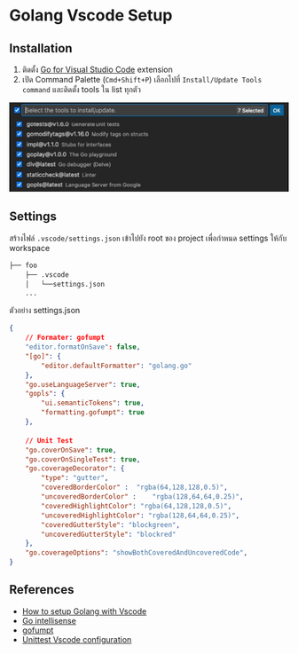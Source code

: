 # Golang Vscode Setup

## Installation

1. ติดตั้ง [Go for Visual Studio Code](https://marketplace.visualstudio.com/items?itemName=golang.go) extension
2. เปิด Command Palette (`Cmd+Shift+P`) เลือกไปที่ `Install/Update Tools command` และติดตั้ง tools ใน list ทุกตัว

![vscode-gotools](/images/vscode-gotools-install.jpg)

## Settings

สร้างไฟล์ `.vscode/settings.json` เข้าไปยัง root ของ project เพื่อกำหนด settings ให้กับ workspace

``` bash
├── foo
    ├── .vscode
    │   └──settings.json
    ...
```

ตัวอย่าง settings.json

``` json
{
    // Formater: gofumpt 
    "editor.formatOnSave": false,
    "[go]": {
        "editor.defaultFormatter": "golang.go"
    },
    "go.useLanguageServer": true,
    "gopls": { 
        "ui.semanticTokens": true,
        "formatting.gofumpt": true
    },
    
    // Unit Test
    "go.coverOnSave": true,
    "go.coverOnSingleTest": true,
    "go.coverageDecorator": {
        "type": "gutter",
        "coveredBorderColor" :  "rgba(64,128,128,0.5)",
        "uncoveredBorderColor" :    "rgba(128,64,64,0.25)",
        "coveredHighlightColor": "rgba(64,128,128,0.5)",
        "uncoveredHighlightColor": "rgba(128,64,64,0.25)",        
        "coveredGutterStyle": "blockgreen",
        "uncoveredGutterStyle": "blockred"
    },
    "go.coverageOptions": "showBothCoveredAndUncoveredCode",
}
```

## References

- [How to setup Golang with Vscode](https://dev.to/ko31/how-to-setup-golang-with-vscode-1i4i)
- [Go intellisense](https://code.visualstudio.com/docs/languages/go#_intellisense)
- [gofumpt](https://github.com/mvdan/gofumpt)
- [Unittest Vscode configuration](https://github.com/golang/vscode-go/blob/master/docs/settings.md#gocoveragedecorator)
